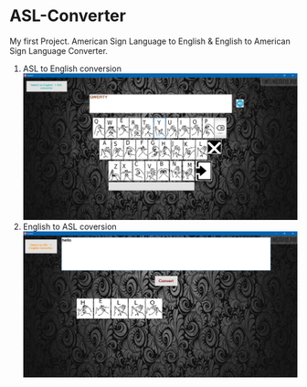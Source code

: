 # ASL-Converter
My first Project. American Sign Language to English &amp; English to American Sign Language Converter.

1. ASL to English conversion
![Front Page](asl.png)
2. English to ASL coversion
![Front Page](eng.png)


